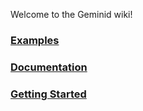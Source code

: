 Welcome to the Geminid wiki!
### [Examples](https://github.com/sehilyi/geminid/wiki/Examples)
### [Documentation](https://github.com/sehilyi/geminid/wiki/Documentation)
### [Getting Started](https://github.com/sehilyi/geminid/wiki/GettingStarted)

